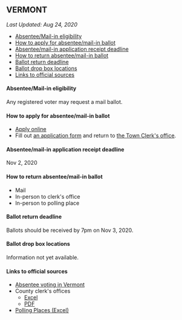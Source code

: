 ## VERMONT

*Last Updated: Aug 24, 2020*

* [Absentee/Mail-in eligibility](#absenteemail-in-eligibility)
* [How to apply for absentee/mail-in ballot](#how-to-apply-for-absenteemail-in-ballot)
* [Absentee/mail-in application receipt deadline](#absenteemail-in-application-receipt-deadline)
* [How to return absentee/mail-in ballot](#how-to-return-absenteemail-in-ballot)
* [Ballot return deadline](#ballot-return-deadline)
* [Ballot drop box locations](#ballot-drop-box-locations)
* [Links to official sources](#links-to-official-sources)


#### Absentee/Mail-in eligibility
Any registered voter may request a mail ballot.


#### How to apply for absentee/mail-in ballot
* [Apply online](https://mvp.vermont.gov/)
* Fill out [an application form](https://sos.vermont.gov/media/3opimqn2/vtabsenteerequestgeneric.pdf) and return to [the Town Clerk's office](https://sos.vermont.gov/media/fyvdm1j0/clerkcontactinfoexcel.xlsx).


#### Absentee/mail-in application receipt deadline
Nov 2, 2020


#### How to return absentee/mail-in ballot
* Mail
* In-person to clerk's office
* In-person to polling place


#### Ballot return deadline
Ballots should be received by 7pm on Nov 3, 2020.


#### Ballot drop box locations
Information not yet available.


#### Links to official sources
* [Absentee voting in Vermont](https://sos.vermont.gov/elections/voters/early-absentee-voting)
* County clerk's offices
  * [Excel](https://sos.vermont.gov/media/fyvdm1j0/clerkcontactinfoexcel.xlsx)
  * [PDF](https://sos.vermont.gov/media/vh1jv3oj/2019townclerkguide.pdf)
* [Polling Places (Excel)](https://sos.vermont.gov/media/kxqnjcql/2020-vt-primary-general-tm-polling-places.xlsx)
